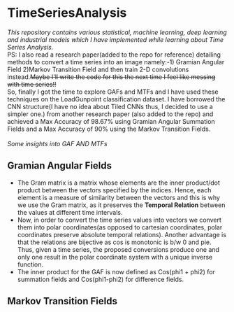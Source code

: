 # TimeSeriesAnalysis
*This repository contains various statistical, machine learning, deep learning and industrial models which I have implemented while learning about Time Series Analysis.*  
PS: I also read a research paper(added to the repo for reference) detailing methods to convert a time series into an image namely:-1) Gramian Angular Field 2)Markov Transition Field and then train 2-D convolutions instead.~~Maybe I'll write the code for this the next time I feel like messing with time series!!~~ <br/>
So, finally I got the time to explore GAFs and MTFs and I have used these techniques on the LoadGunpoint classification dataset. I have borrowed the CNN structure(I have no idea about Tiled CNNs thus, I decided to use a simpler one.) from another research paper (also added to the repo) and achieved a Max Accuracy of 98.67% using Gramian Angular Summation Fields and a Max Accuracy of 90% using the Markov Transition Fields.<br/><br/>
*Some insights into GAF AND MTFs*<br/>
## Gramian Angular Fields
* The Gram matrix is a matrix whose elements are the inner product/dot product between the vectors specified by the indices. Hence, each element is a measure of similarity between the vectors and this is why we use the Gram matrix, as it preserves the **Temporal Relation** between the values at different time intervals.<br/> 
* Now, in order to convert the time series values into vectors we convert them into polar coordinates(as opposed to cartesian coordinates, polar coordinates preserve absolute temporal relations). Another advantage is that the relations are bijective as cos is monotonic is b/w 0 and pie. Thus, given a time series, the proposed conversions produce one and only one result in the polar coordinate system with a unique inverse function.<br/>
* The inner product for the GAF is now defined as Cos(phi1 + phi2) for summation fields and Cos(phi1-phi2) for difference fields.<br/>
## Markov Transition Fields
